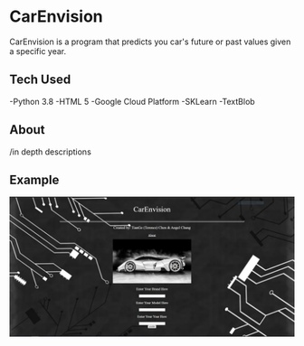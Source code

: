 # CarEnvision
CarEnvision is a program that predicts you car's future or past values given a specific year.

## Tech Used
-Python 3.8
-HTML 5 
-Google Cloud Platform
-SKLearn
-TextBlob

## About
/in depth descriptions

## Example
![Image of Prediction](carenvision.PNG) 
